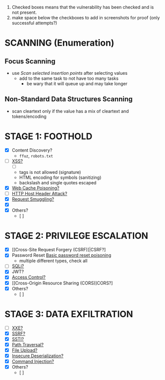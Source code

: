 1. Checked boxes means that the vulnerability has been checked and is not present.
2. make space below the checkboxes to add in screenshots for proof (only successful attempts?)
# SCANNING (Enumeration)
## Focus Scanning
- use *Scan selected insertion points* after selecting values 
	- add to the same task to not have too many tasks
		- be wary that it will queue up and may take longer
## Non-Standard Data Structures Scanning
- scan cleartext only if the value has a mix of cleartext and tokens/encoding
# STAGE 1: FOOTHOLD
- [x] Content Discovery?
	- `ffuz`, `robots.txt`
- [ ] [XSS?](../notes/client-side/Cross-Site%20Scripting%20(XSS).md)
	- [ ] [](../notes/client-side/Cross-Site%20Scripting%20(XSS).md#DOM-Based%20XSS|DOM%20XXS?)
	- tags is not allowed (signature)
	- HTML encoding for symbols (sanitizing)
	- backslash and single quotes escaped
- [x] [Web Cache Poisoning?](../notes/advanced-topics/Web%20Cache%20Poisoning.md)
- [ ] [HTTP Host Header Attack?](../notes/advanced-topics/HTTP%20Host%20Header%20Attacks.md)
- [x] [Request Smuggling?](../notes/advanced-topics/HTTP%20Request%20Smuggling.md)
- [x] [](../notes/server-side/Authentication.md#Brute-Force%20Attacks|Brute-Force%20Authentication?)
- [x] Others?
	- [ ] 
# STAGE 2: PRIVILEGE ESCALATION
- [x] [[Cross-Site Request Forgery (CSRF)]|CSRF?]
- [x] Password Reset [Basic password reset poisoning](../../../writeups/portswigger/Basic%20password%20reset%20poisoning.md)
	- multiple different types, check all
- [ ] [SQLi?](../notes/server-side/SQL%20Injection.md)
- [x] JWT?
- [x] [Access Control?](../notes/server-side/Access%20Control.md)
- [x] [[Cross-Origin Resource Sharing (CORS)]CORS?]
- [x] Others?
	- [ ] 
# STAGE 3: DATA EXFILTRATION
- [ ] [XXE?](../notes/server-side/XML%20External%20Entity%20Injection%20(XXE).md)
- [x] [SSRF?](../notes/server-side/Server-Side%20Request%20Forgery%20(SSRF).md)
- [x] [SSTI?](../notes/advanced-topics/Server-Side%20Template%20Injection%20(SSTI).md)
- [x] [Path Traversal?](../notes/server-side/Path%20Traversal.md)
- [x] [File Upload?](../notes/server-side/File%20Upload.md)
- [x] [Insecure Deserialization?](../notes/advanced-topics/Insecure%20Deserialization.md)
- [x] [Command Injection?](../notes/server-side/OS%20Command%20Injection.md)
- [x] Others?
	- [ ] 